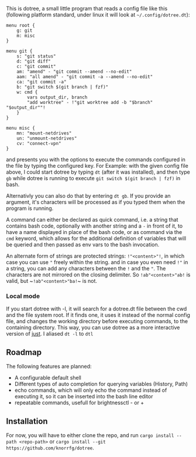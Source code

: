 This is dotree, a small little program that reads a config file like this (following 
platform standard, under linux it will look at `~/.config/dotree.dt`):

```
menu root {
	g: git
	m: misc
}

menu git {
	s: "git status"
	d: "git diff"
	c: "git commit"
	am: "amend" - "git commit --amend --no-edit"
	aam: "all amend" - "git commit -a --amend --no-edit"
	ca: "git commit -a"
	b: "git switch $(git branch | fzf)"
	w: cmd {
		vars output_dir, branch
		"add worktree" - !"git worktree add -b "$branch" "$output_dir""!
	}
}

menu misc {
	mn: "mount-netdrives"
	un: "unmount-netdrives"
	cv: "connect-vpn"
}
```

and presents you with the options to execute the commands configured in the file
by typing the configured key. For Example: with the given config file above, I could 
start dotree by typing `dt` (after it was installed), and then type `gb` while dotree is
running to execute `git switch $(git branch | fzf)` in bash. 

Alternativly you can also do that by entering `dt gb`. If you provide an argument, it's
characters will be processed as if you typed them when the program is running.

A command can either be declared as quick command, i.e. a string that contains bash code,
optionally with another string and a `-` in front of it, to have a name displayed in place
of the bash code, or as command via the `cmd` keyword, which allows for the additional
definition of variables that will be queried and then passed as env vars to the bash invocation.

An alternate form of strings are protected strings: `!"<content>"!`, in which case you can use 
`"` freely within the string. and in case you even need `!"` in a string, you can add any
characters between the `!` and the `"`. The characters are not mirrored on the closing 
delimiter. So `!ab"<content>"ab!` is valid, but ~`!ab"<content>"ba!`~ is not.

### Local mode

If you start dotree with -l, it will search for a dotree.dt file between the cwd and the file
system root. If it finds one, it uses it instead of the normal config file, and changes the
working directory before executing commands, to the containing directory. This way, you can 
use dotree as a more interactive version of [just](https://github.com/casey/just). I aliased
`dt -l` to `dtl`

## Roadmap

The following features are planned:

- A configurable default shell
- Different types of auto completion for querying variables (History, Path)
- echo commands, which will only echo the command instead of executing it, so it can 
	be inserted into the bash line editor
- repeatable commands, usefull for brightnessctl - or +

## Installation

For now, you will have to either clone the repo, and run `cargo install --path <repo-path>`
or `cargo install --git https://github.com/knorrfg/dotree`.
